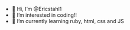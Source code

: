 - 👋 Hi, I’m @Ericstahl1
- 👀 I’m interested in coding!!
- 🌱 I’m currently learning ruby, html, css and JS

<!---
Ericstahl1/Ericstahl1 is a ✨ special ✨ repository because its `README.md` (this file) appears on your GitHub profile.
You can click the Preview link to take a look at your changes.
--->

